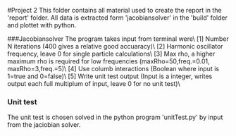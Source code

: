 #Project 2
This folder contains all material used to create the report in the 'report' folder.
All data is extracted form 'jacobiansolver' in the 'build' folder and plottet with python.

###Jacobiansolver
The program takes input from terminal were\\
[1] Number N iterations (400 gives a relative good accuaracy)\\
[2] Harmonic oscillator frequency, leave 0 for single particle calculations\\
[3] Max rho, a higher maximum rho is required for low frequencies (maxRho=50,freq.=0.01, maxRho=3,freq.=5)\\
[4] Use columb interactions (Boolean where input is 1=true and 0=false)\\
[5] Write unit test output (Input is a integer, writes output each full multiplum of input, leave 0 for no unit test)\\

### Unit test
The unit test is chosen solved in the python program 'unitTest.py' by input from the jaciobian solver.


